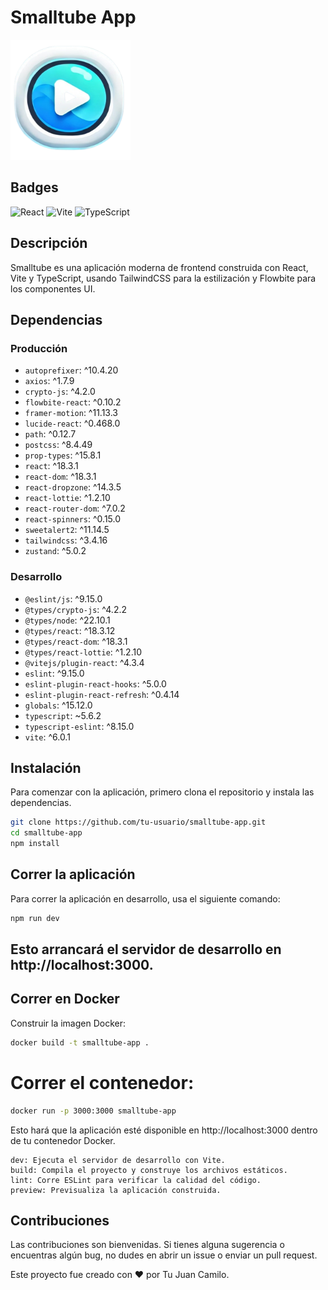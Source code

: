 # Smalltube App

![Smalltube Logo](https://github.com/Mendoza727/small-app/blob/main/src/assets/android-chrome-192x192.png) <!-- Reemplaza este enlace con la URL de tu logo -->

## Badges

![React](https://img.shields.io/badge/React-%5E18.3.1-blue) 
![Vite](https://img.shields.io/badge/Vite-%5E6.0.1-lightgreen)
![TypeScript](https://img.shields.io/badge/TypeScript-%5E5.6.2-blue)

## Descripción

Smalltube es una aplicación moderna de frontend construida con React, Vite y TypeScript, usando TailwindCSS para la estilización y Flowbite para los componentes UI.

## Dependencias

### Producción

- `autoprefixer`: ^10.4.20
- `axios`: ^1.7.9
- `crypto-js`: ^4.2.0
- `flowbite-react`: ^0.10.2
- `framer-motion`: ^11.13.3
- `lucide-react`: ^0.468.0
- `path`: ^0.12.7
- `postcss`: ^8.4.49
- `prop-types`: ^15.8.1
- `react`: ^18.3.1
- `react-dom`: ^18.3.1
- `react-dropzone`: ^14.3.5
- `react-lottie`: ^1.2.10
- `react-router-dom`: ^7.0.2
- `react-spinners`: ^0.15.0
- `sweetalert2`: ^11.14.5
- `tailwindcss`: ^3.4.16
- `zustand`: ^5.0.2

### Desarrollo

- `@eslint/js`: ^9.15.0
- `@types/crypto-js`: ^4.2.2
- `@types/node`: ^22.10.1
- `@types/react`: ^18.3.12
- `@types/react-dom`: ^18.3.1
- `@types/react-lottie`: ^1.2.10
- `@vitejs/plugin-react`: ^4.3.4
- `eslint`: ^9.15.0
- `eslint-plugin-react-hooks`: ^5.0.0
- `eslint-plugin-react-refresh`: ^0.4.14
- `globals`: ^15.12.0
- `typescript`: ~5.6.2
- `typescript-eslint`: ^8.15.0
- `vite`: ^6.0.1

## Instalación

Para comenzar con la aplicación, primero clona el repositorio y instala las dependencias.

```bash
git clone https://github.com/tu-usuario/smalltube-app.git
cd smalltube-app
npm install
```

## Correr la aplicación
Para correr la aplicación en desarrollo, usa el siguiente comando:

```bash
npm run dev
```
## Esto arrancará el servidor de desarrollo en http://localhost:3000.

## Correr en Docker
Construir la imagen Docker:

```bash
docker build -t smalltube-app .
```
# Correr el contenedor:
```bash
docker run -p 3000:3000 smalltube-app
```

Esto hará que la aplicación esté disponible en http://localhost:3000 dentro de tu contenedor Docker.

```Scripts
dev: Ejecuta el servidor de desarrollo con Vite.
build: Compila el proyecto y construye los archivos estáticos.
lint: Corre ESLint para verificar la calidad del código.
preview: Previsualiza la aplicación construida.
```
## Contribuciones
Las contribuciones son bienvenidas. Si tienes alguna sugerencia o encuentras algún bug, no dudes en abrir un issue o enviar un pull request.

Este proyecto fue creado con ❤️ por Tu Juan Camilo.

